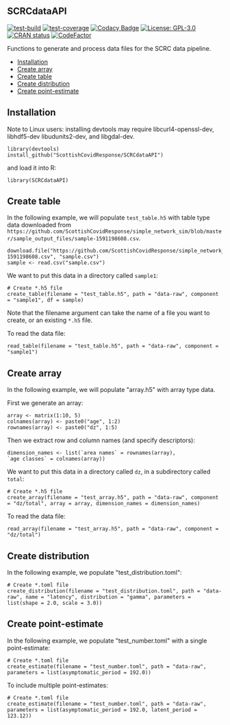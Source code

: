 ## SCRCdataAPI

[![test-build](https://github.com/ScottishCovidResponse/SCRCdataAPI/workflows/build/badge.svg)](https://github.com/ScottishCovidResponse/SCRCdataAPI/actions)
[![test-coverage](https://codecov.io/gh/ScottishCovidResponse/SCRCdataAPI/branch/master/graph/badge.svg)](https://codecov.io/gh/ScottishCovidResponse/SCRCdataAPI/branch/master)
[![Codacy Badge](https://api.codacy.com/project/badge/Grade/7e49a767b4c34f0db4b33fab95616885)](https://app.codacy.com/gh/ScottishCovidResponse/SCRCdataAPI?utm_source=github.com&utm_medium=referral&utm_content=ScottishCovidResponse/SCRCdataAPI&utm_campaign=Badge_Grade_Dashboard)
[![License: GPL-3.0](https://img.shields.io/badge/licence-GPL--3-yellow)](https://opensource.org/licenses/GPL-3.0)
[![CRAN status](https://www.r-pkg.org/badges/version/ghactions)](https://cran.r-project.org/package=ghactions)
[![CodeFactor](https://www.codefactor.io/repository/github/scottishcovidresponse/scrcdataapi/badge)](https://www.codefactor.io/repository/github/scottishcovidresponse/scrcdataapi)

Functions to generate and process data files for the SCRC data pipeline.

*  [Installation](#installation)
*  [Create array](#create-array)
*  [Create table](#create-table)
*  [Create distribution](#create-distribution)
*  [Create point-estimate](#create-point-estimate)

## Installation

Note to Linux users: installing devtools may require libcurl4-openssl-dev, libhdf5-dev libudunits2-dev, and libgdal-dev.

```{r}
library(devtools)
install_github("ScottishCovidResponse/SCRCdataAPI")
```

and load it into R:

```{r}
library(SCRCdataAPI)
```

## Create table

In the following example, we will populate `test_table.h5` with table type data downloaded from `https://github.com/ScottishCovidResponse/simple_network_sim/blob/master/sample_output_files/sample-1591198608.csv`.  

```{r}
download.file("https://github.com/ScottishCovidResponse/simple_network_sim/raw/master/sample_output_files/sample-1591198608.csv", "sample.csv")
sample <- read.csv("sample.csv")
```

We want to put this data in a directory called `sample1`:

```{r}
# Create *.h5 file
create_table(filename = "test_table.h5", path = "data-raw", component = "sample1", df = sample)
```

Note that the filename argument can take the name of a file you want to create, 
or an existing `*.h5` file.

To read the data file:

```{r}
read_table(filename = "test_table.h5", path = "data-raw", component = "sample1")
```

## Create array

In the following example, we will populate "array.h5" with array type data.

First we generate an array:

```{r}
array <- matrix(1:10, 5)
colnames(array) <- paste0("age", 1:2)
rownames(array) <- paste0("dz", 1:5)
```

Then we extract row and column names (and specify descriptors):

```{r}
dimension_names <- list(`area names` = rownames(array), 
`age classes` = colnames(array))
```

We want to put this data in a directory called `dz`, in a subdirectory called `total`:

```{r}
# Create *.h5 file
create_array(filename = "test_array.h5", path = "data-raw", component = "dz/total", array = array, dimension_names = dimension_names)
```

To read the data file:

```{r}
read_array(filename = "test_array.h5", path = "data-raw", component = "dz/total")
```

## Create distribution

In the following example, we populate "test_distribution.toml":

```{r}
# Create *.toml file
create_distribution(filename = "test_distribution.toml", path = "data-raw", name = "latency", distribution = "gamma", parameters = list(shape = 2.0, scale = 3.0))
```

## Create point-estimate

In the following example, we populate "test_number.toml" with a single point-estimate:

```{r}
# Create *.toml file
create_estimate(filename = "test_number.toml", path = "data-raw", parameters = list(asymptomatic_period = 192.0))
```

To include multiple point-estimates:

```{r}
# Create *.toml file
create_estimate(filename = "test_number.toml", path = "data-raw", parameters = list(asymptomatic_period = 192.0, latent_period = 123.12))
```
